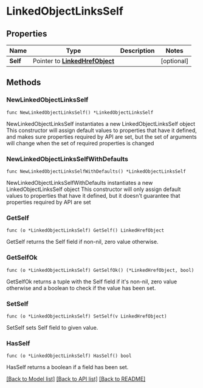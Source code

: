 # LinkedObjectLinksSelf

## Properties

Name | Type | Description | Notes
------------ | ------------- | ------------- | -------------
**Self** | Pointer to [**LinkedHrefObject**](LinkedHrefObject.md) |  | [optional] 

## Methods

### NewLinkedObjectLinksSelf

`func NewLinkedObjectLinksSelf() *LinkedObjectLinksSelf`

NewLinkedObjectLinksSelf instantiates a new LinkedObjectLinksSelf object
This constructor will assign default values to properties that have it defined,
and makes sure properties required by API are set, but the set of arguments
will change when the set of required properties is changed

### NewLinkedObjectLinksSelfWithDefaults

`func NewLinkedObjectLinksSelfWithDefaults() *LinkedObjectLinksSelf`

NewLinkedObjectLinksSelfWithDefaults instantiates a new LinkedObjectLinksSelf object
This constructor will only assign default values to properties that have it defined,
but it doesn't guarantee that properties required by API are set

### GetSelf

`func (o *LinkedObjectLinksSelf) GetSelf() LinkedHrefObject`

GetSelf returns the Self field if non-nil, zero value otherwise.

### GetSelfOk

`func (o *LinkedObjectLinksSelf) GetSelfOk() (*LinkedHrefObject, bool)`

GetSelfOk returns a tuple with the Self field if it's non-nil, zero value otherwise
and a boolean to check if the value has been set.

### SetSelf

`func (o *LinkedObjectLinksSelf) SetSelf(v LinkedHrefObject)`

SetSelf sets Self field to given value.

### HasSelf

`func (o *LinkedObjectLinksSelf) HasSelf() bool`

HasSelf returns a boolean if a field has been set.


[[Back to Model list]](../README.md#documentation-for-models) [[Back to API list]](../README.md#documentation-for-api-endpoints) [[Back to README]](../README.md)


